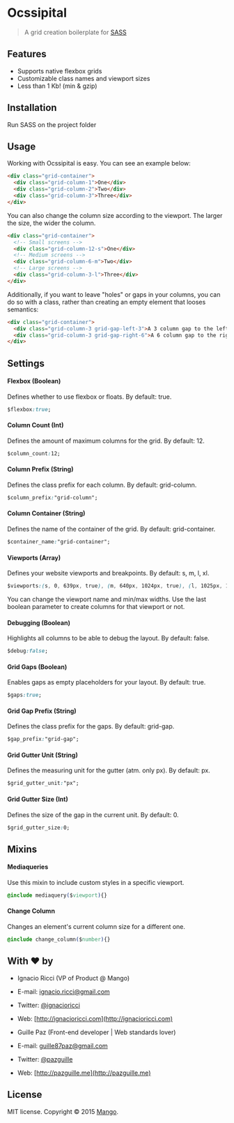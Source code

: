 # Ocssipital

> A grid creation boilerplate for <a href="http://sass-lang.com/" target="_blank">SASS</a>

## Features

- Supports native flexbox grids
- Customizable class names and viewport sizes
- Less than 1 Kb! (min & gzip)

## Installation

Run SASS on the project folder

## Usage

Working with Ocssipital is easy. You can see an example below:

```html
<div class="grid-container">
  <div class="grid-column-1">One</div>
  <div class="grid-column-2">Two</div>
  <div class="grid-column-3">Three</div>
</div>
```

You can also change the column size according to the viewport. The larger the size, the wider the column.

```html
<div class="grid-container">
  <!-- Small screens -->
  <div class="grid-column-12-s">One</div>
  <!-- Medium screens -->
  <div class="grid-column-6-m">Two</div>
  <!-- Large screens -->
  <div class="grid-column-3-l">Three</div>
</div>
```

Additionally, if you want to leave "holes" or gaps in your columns, you can do so with a class, rather than creating an empty element that looses semantics:

```html
<div class="grid-container">
  <div class="grid-column-3 grid-gap-left-3">A 3 column gap to the left</div>
  <div class="grid-column-3 grid-gap-right-6">A 6 column gap to the right</div>
</div>
```

## Settings

#### Flexbox (Boolean)
Defines whether to use flexbox or floats. By default: true.

```css
$flexbox:true;
```

#### Column Count (Int)
Defines the amount of maximum columns for the grid. By default: 12.

```css
$column_count:12;
```

#### Column Prefix (String)
Defines the class prefix for each column. By default: grid-column.

```css
$column_prefix:"grid-column";
```

#### Column Container (String)
Defines the name of the container of the grid. By default: grid-container.

```css
$container_name:"grid-container";
```

#### Viewports (Array)
Defines your website viewports and breakpoints. By default: s, m, l, xl.

```css
$viewports:(s, 0, 639px, true), (m, 640px, 1024px, true), (l, 1025px, 1199px, true), (xl, 1200px, 0, true);
```

You can change the viewport name and min/max widths.
Use the last boolean parameter to create columns for that viewport or not.

#### Debugging (Boolean)
Highlights all columns to be able to debug the layout. By default: false.

```css
$debug:false;
```

#### Grid Gaps (Boolean)
Enables gaps as empty placeholders for your layout. By default: true.

```css
$gaps:true;
```

#### Grid Gap Prefix (String)
Defines the class prefix for the gaps. By default: grid-gap.

```css
$gap_prefix:"grid-gap";
```

#### Grid Gutter Unit (String)
Defines the measuring unit for the gutter (atm. only px). By default: px.


```css
$grid_gutter_unit:"px";
```

#### Grid Gutter Size (Int)
Defines the size of the gap in the current unit. By default: 0.

```css
$grid_gutter_size:0;
```

## Mixins

#### Mediaqueries
Use this mixin to include custom styles in a specific viewport.

```css       
@include mediaquery($viewport){}
```

#### Change Column
Changes an element's current column size for a different one.

```css
@include change_column($number){}
```

## With ❤ by

- Ignacio Ricci (VP of Product @ Mango)
 - E-mail: [ignacio.ricci@gmail.com](mailto:ignacio.ricci@gmail.com)
 - Twitter: [@ignacioricci](http://twitter.com/ignacioricci)
 - Web: [http://ignacioricci.com](http://ignacioricci.com)

- Guille Paz (Front-end developer | Web standards lover)
 - E-mail: [guille87paz@gmail.com](mailto:guille87paz@gmail.com)
 - Twitter: [@pazguille](http://twitter.com/pazguille)
 - Web: [http://pazguille.me](http://pazguille.me)

## License
MIT license. Copyright © 2015 [Mango](http://getmango.com).

